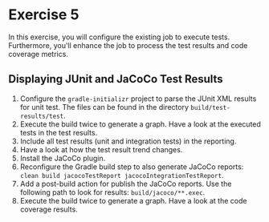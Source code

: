 # Exercise 5

In this exercise, you will configure the existing job to execute tests. Furthermore, you'll enhance the job to process the test results and code coverage metrics.

## Displaying JUnit and JaCoCo Test Results

1. Configure the `gradle-initializr` project to parse the JUnit XML results for unit test. The files can be found in the directory `build/test-results/test`.
2. Execute the build twice to generate a graph. Have a look at the executed tests in the test results.
3. Include all test results (unit and integration tests) in the reporting.
4. Have a look at how the test result trend changes.
5. Install the JaCoCo plugin.
6. Reconfigure the Gradle build step to also generate JaCoCo reports: `clean build jacocoTestReport jacocoIntegrationTestReport`.
7. Add a post-build action for publish the JaCoCo reports. Use the following path to look for results: `build/jacoco/**.exec`.
8. Execute the build twice to generate a graph. Have a look at the code coverage results.
